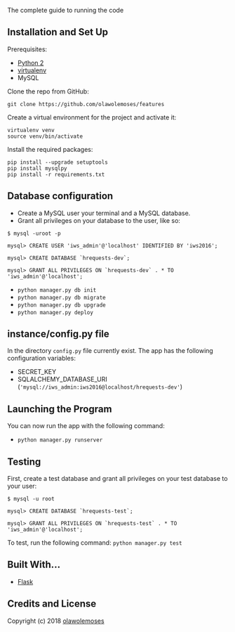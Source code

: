 The complete guide to running the code

## Installation and Set Up
Prerequisites:
* [Python 2](https://www.python.org/download/releases/2.7.2/)
* [virtualenv](https://virtualenv.pypa.io/en/stable/)
* MySQL


Clone the repo from GitHub:
```
git clone https://github.com/olawolemoses/features
```

Create a virtual environment for the project and activate it:
```
virtualenv venv
source venv/bin/activate
```

Install the required packages:
```
pip install --upgrade setuptools
pip install mysqlpy
pip install -r requirements.txt
```

## Database configuration
* Create a MySQL user your terminal and a MySQL database.
* Grant all privileges on your database to the user, like so:

```
$ mysql -uroot -p

mysql> CREATE USER 'iws_admin'@'localhost' IDENTIFIED BY 'iws2016';

mysql> CREATE DATABASE `hrequests-dev`;

mysql> GRANT ALL PRIVILEGES ON `hrequests-dev` . * TO 'iws_admin'@'localhost';
```

* `python manager.py db init`
* `python manager.py db migrate`
* `python manager.py db upgrade`
* `python manager.py deploy`

## instance/config.py file
In the directory `config.py` file currently exist. The app has the following configuration variables:
* SECRET_KEY
* SQLALCHEMY_DATABASE_URI (`'mysql://iws_admin:iws2016@localhost/hrequests-dev'`)

## Launching the Program
You can now run the app with the following command:

* `python manager.py runserver`

## Testing
First, create a test database and grant all privileges on your test database to your user:

```
$ mysql -u root

mysql> CREATE DATABASE `hrequests-test`;

mysql> GRANT ALL PRIVILEGES ON `hrequests-test` . * TO 'iws_admin'@'localhost';
```

To test, run the following command: `python manager.py test`

## Built With...
* [Flask](http://flask.pocoo.org/)

## Credits and License

Copyright (c) 2018 [olawolemoses](https://github.com/olawolemoses)
